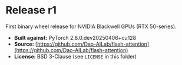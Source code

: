 # Release r1
First binary wheel release for NVIDIA Blackwell GPUs (RTX 50-series).

- **Built against:** PyTorch 2.8.0.dev20250406+cu128
- **Source:** [https://github.com/Dao-AILab/flash-attention](https://github.com/Dao-AILab/flash-attention)
- **License:** BSD 3-Clause (see `LICENSE` in this folder)